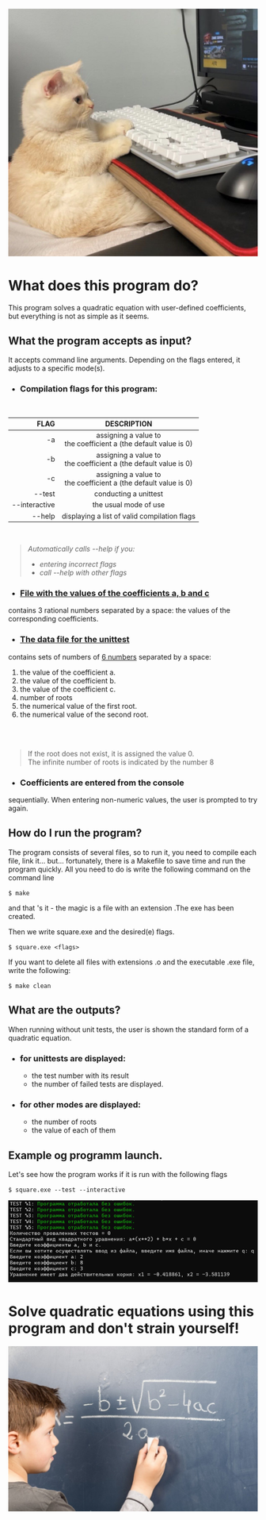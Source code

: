 ![image](memi-klev-club-z2xx-p-memi-kot-za-kompyuterom-2.jpg "Writing a new function")

# What does this program do?
This program solves a quadratic equation with user-defined coefficients, but everything is not as simple as it seems. 

## What the program accepts as input?
It accepts command line arguments. Depending on the flags entered, it adjusts to a specific mode(s).

* ### Compilation flags for this program:
<br>

|FLAG|DESCRIPTION|
|-:|:-:|
-a|assigning a value to <br> the coefficient a (the default value is 0)|
|-b|assigning a value to <br> the coefficient a (the default value is 0)|
|-c|assigning a value to <br> the coefficient a (the default value is 0)|
|--test|conducting a unittest|
|--interactive|the usual mode of use|
|--help|displaying a list of valid compilation flags|
<br>

>*Automatically calls --help if you:*
>* *entering incorrect flags*
>* *call --help with other flags*

* ### [File with the values of the coefficients a, b and c](file_with_coef.txt) 
contains 3 rational numbers separated by a space: the values of the corresponding coefficients. 

* ### [The data file for the unittest](unitests_values.txt)
contains sets of numbers of <u>6 numbers</u> separated by a space:
1. the value of the coefficient a.
2. the value of the coefficient b.
3. the value of the coefficient c.
4. number of roots
5. the numerical value of the first root.
6. the numerical value of the second root.
<br>
<br>

>If the root does not exist, it is assigned the value 0. <br>The infinite number of roots is indicated by the number 8

* ### Coefficients are entered from the console
 sequentially. When entering non-numeric values, the user is prompted to try again.

 ## How do I run the program?
 The program consists of several files, so to run it, you need to compile each file, link it... but... fortunately, there is a Makefile to save time and run the program quickly. All you need to do is write the following command on the command line
 ```
 $ make
 ```
 and that 's it - the magic is a file with an extension .The exe has been created.

 Then we write square.exe and the desired(e) flags.

 ```
 $ square.exe <flags>
 ```
If you want to delete all files with extensions .o and the executable .exe file, write the following:

```
$ make clean
```

## What are the outputs?

When running without unit tests, the user is shown the standard form of a quadratic equation.

* ### for unittests are displayed:
    - the test number with its result 
    - the number of failed tests are displayed.
* ### for other modes are displayed:
    - the number of roots 
    - the value of each of them 

## Example og programm launch.

Let's see how the program works if it is run with the following flags
```
$ square.exe --test --interactive
```
![image](image_of_example.png)

# Solve quadratic equations using this program and don't strain yourself!

![image](quadratic-boy.jpg)
